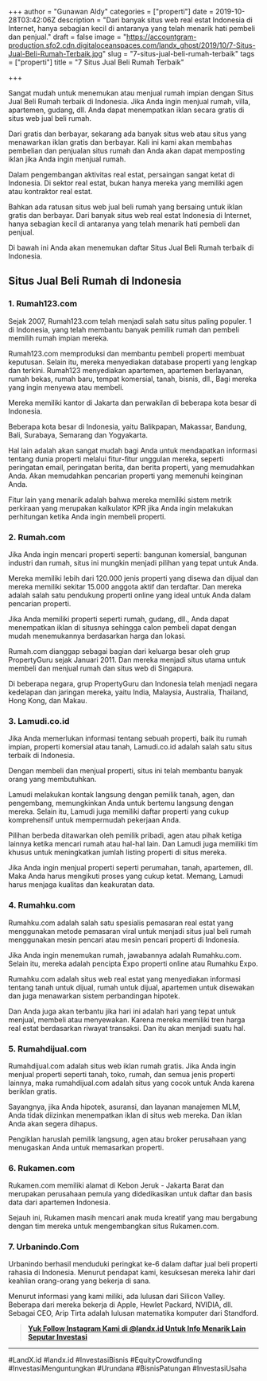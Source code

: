 +++
author = "Gunawan Aldy"
categories = ["properti"]
date = 2019-10-28T03:42:06Z
description = "Dari banyak situs web real estat Indonesia di Internet, hanya sebagian kecil di antaranya yang telah menarik hati pembeli dan penjual."
draft = false
image = "https://accountgram-production.sfo2.cdn.digitaloceanspaces.com/landx_ghost/2019/10/7-Situs-Jual-Beli-Rumah-Terbaik.jpg"
slug = "7-situs-jual-beli-rumah-terbaik"
tags = ["properti"]
title = "7 Situs Jual Beli Rumah Terbaik"

+++


Sangat mudah untuk menemukan atau menjual rumah impian dengan Situs Jual Beli Rumah terbaik di Indonesia. Jika Anda ingin menjual rumah, villa, apartemen, gudang, dll. Anda dapat menempatkan iklan secara gratis di situs web jual beli rumah.

Dari gratis dan berbayar, sekarang ada banyak situs web atau situs yang menawarkan iklan gratis dan berbayar. Kali ini kami akan membahas pembelian dan penjualan situs rumah dan Anda akan dapat memposting iklan jika Anda ingin menjual rumah.

Dalam pengembangan aktivitas real estat, persaingan sangat ketat di Indonesia. Di sektor real estat, bukan hanya mereka yang memiliki agen atau kontraktor real estat.

Bahkan ada ratusan situs web jual beli rumah yang bersaing untuk iklan gratis dan berbayar. Dari banyak situs web real estat Indonesia di Internet, hanya sebagian kecil di antaranya yang telah menarik hati pembeli dan penjual.

Di bawah ini Anda akan menemukan daftar Situs Jual Beli Rumah terbaik di Indonesia.

## Situs Jual Beli Rumah di Indonesia

### 1. Rumah123.com

Sejak 2007, Rumah123.com telah menjadi salah satu situs paling populer. 1 di Indonesia, yang telah membantu banyak pemilik rumah dan pembeli memilih rumah impian mereka.

Rumah123.com memproduksi dan membantu pembeli properti membuat keputusan. Selain itu, mereka menyediakan database properti yang lengkap dan terkini. Rumah123 menyediakan apartemen, apartemen berlayanan, rumah bekas, rumah baru, tempat komersial, tanah, bisnis, dll., Bagi mereka yang ingin menyewa atau membeli.

Mereka memiliki kantor di Jakarta dan perwakilan di beberapa kota besar di Indonesia.

Beberapa kota besar di Indonesia, yaitu Balikpapan, Makassar, Bandung, Bali, Surabaya, Semarang dan Yogyakarta.

Hal lain adalah akan sangat mudah bagi Anda untuk mendapatkan informasi tentang dunia properti melalui fitur-fitur unggulan mereka, seperti peringatan email, peringatan berita, dan berita properti, yang memudahkan Anda. Akan memudahkan pencarian properti yang memenuhi keinginan Anda.

Fitur lain yang menarik adalah bahwa mereka memiliki sistem metrik perkiraan yang merupakan kalkulator KPR jika Anda ingin melakukan perhitungan ketika Anda ingin membeli properti.

### 2. Rumah.com

Jika Anda ingin mencari properti seperti: bangunan komersial, bangunan industri dan rumah, situs ini mungkin menjadi pilihan yang tepat untuk Anda.

Mereka memiliki lebih dari 120.000 jenis properti yang disewa dan dijual dan mereka memiliki sekitar 15.000 anggota aktif dan terdaftar. Dan mereka adalah salah satu pendukung properti online yang ideal untuk Anda dalam pencarian properti.

Jika Anda memiliki properti seperti rumah, gudang, dll., Anda dapat menempatkan iklan di situsnya sehingga calon pembeli dapat dengan mudah menemukannya berdasarkan harga dan lokasi.

Rumah.com dianggap sebagai bagian dari keluarga besar oleh grup PropertyGuru sejak Januari 2011. Dan mereka menjadi situs utama untuk membeli dan menjual rumah dan situs web di Singapura.

Di beberapa negara, grup PropertyGuru dan Indonesia telah menjadi negara kedelapan dan jaringan mereka, yaitu India, Malaysia, Australia, Thailand, Hong Kong, dan Makau.

### 3. Lamudi.co.id

Jika Anda memerlukan informasi tentang sebuah properti, baik itu rumah impian, properti komersial atau tanah, Lamudi.co.id adalah salah satu situs terbaik di Indonesia.

Dengan membeli dan menjual properti, situs ini telah membantu banyak orang yang membutuhkan.

Lamudi melakukan kontak langsung dengan pemilik tanah, agen, dan pengembang, memungkinkan Anda untuk bertemu langsung dengan mereka. Selain itu, Lamudi juga memiliki daftar properti yang cukup komprehensif untuk mempermudah pekerjaan Anda.

Pilihan berbeda ditawarkan oleh pemilik pribadi, agen atau pihak ketiga lainnya ketika mencari rumah atau hal-hal lain. Dan Lamudi juga memiliki tim khusus untuk meningkatkan jumlah listing properti di situs mereka.

Jika Anda ingin menjual properti seperti perumahan, tanah, apartemen, dll. Maka Anda harus mengikuti proses yang cukup ketat. Memang, Lamudi harus menjaga kualitas dan keakuratan data.

### 4. Rumahku.com

Rumahku.com adalah salah satu spesialis pemasaran real estat yang menggunakan metode pemasaran viral untuk menjadi situs jual beli rumah menggunakan mesin pencari atau mesin pencari properti di Indonesia.

Jika Anda ingin menemukan rumah, jawabannya adalah Rumahku.com. Selain itu, mereka adalah pencipta Expo properti online atau Rumahku Expo.

Rumahku.com adalah situs web real estat yang menyediakan informasi tentang tanah untuk dijual, rumah untuk dijual, apartemen untuk disewakan dan juga menawarkan sistem perbandingan hipotek.

Dan Anda juga akan terbantu jika hari ini adalah hari yang tepat untuk menjual, membeli atau menyewakan. Karena mereka memiliki tren harga real estat berdasarkan riwayat transaksi. Dan itu akan menjadi suatu hal.

### 5. Rumahdijual.com

Rumahdijual.com adalah situs web iklan rumah gratis. Jika Anda ingin menjual properti seperti tanah, toko, rumah, dan semua jenis properti lainnya, maka rumahdijual.com adalah situs yang cocok untuk Anda karena beriklan gratis.

Sayangnya, jika Anda hipotek, asuransi, dan layanan manajemen MLM, Anda tidak diizinkan menempatkan iklan di situs web mereka. Dan iklan Anda akan segera dihapus.

Pengiklan haruslah pemilik langsung, agen atau broker perusahaan yang menugaskan Anda untuk memasarkan properti.

### 6. Rukamen.com

Rukamen.com memiliki alamat di Kebon Jeruk - Jakarta Barat dan merupakan perusahaan pemula yang didedikasikan untuk daftar dan basis data dari apartemen Indonesia.

Sejauh ini, Rukamen masih mencari anak muda kreatif yang mau bergabung dengan tim mereka untuk mengembangkan situs Rukamen.com.

### 7. Urbanindo.Com

Urbanindo berhasil menduduki peringkat ke-6 dalam daftar jual beli properti rahasia di Indonesia. Menurut pendapat kami, kesuksesan mereka lahir dari keahlian orang-orang yang bekerja di sana.

Menurut informasi yang kami miliki, ada lulusan dari Silicon Valley. Beberapa dari mereka bekerja di Apple, Hewlet Packard, NVIDIA, dll. Sebagai CEO, Arip Tirta adalah lulusan matematika komputer dari Standford.

> **[Yuk Follow Instagram Kami di @landx.id Untuk Info Menarik Lain Seputar Investasi](https://instagram.com/landx.id?utm_medium=copy_link)**

---

#LandX.id	#landx.id	#InvestasiBisnis	#EquityCrowdfunding	#InvestasiMenguntungkan	#Urundana	#BisnisPatungan	#InvestasiUsaha

